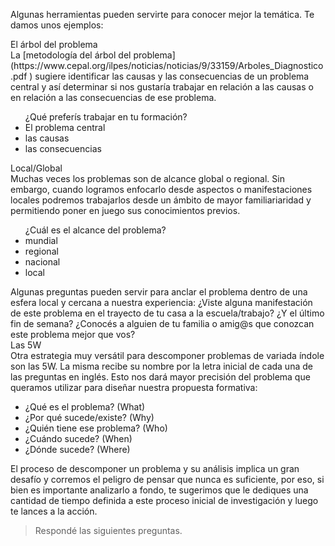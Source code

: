 Algunas herramientas pueden servirte para conocer mejor la temática. Te damos unos ejemplos:

<div>
  <div class="panel panel-default" style="width: 100%;">
    <div class="panel-heading">El árbol del problema</div>
    <div class="panel-body">
      La [metodología del árbol del problema](https://www.cepal.org/ilpes/noticias/noticias/9/33159/Arboles_Diagnostico.pdf ) sugiere identificar las causas y las consecuencias de un problema central y así determinar si nos gustaría trabajar en relación a las causas o en relación a las consecuencias de ese problema. 
      <ul>¿Qué preferís trabajar en tu formación? 
        <li>El problema central</li>
        <li>las causas</li>
        <li>las consecuencias</li>
      </ul>
    </div>
  </div>
    
  <div class="panel panel-default" style="width: 100%;">
    <div class="panel-heading">Local/Global</div>
    <div class="panel-body">
      Muchas veces los problemas son de alcance global o regional. Sin embargo, cuando logramos enfocarlo desde aspectos o manifestaciones locales podremos trabajarlos desde un ámbito de mayor familiariaridad y permitiendo poner en juego sus conocimientos previos. 
      <ul>¿Cuál es el alcance del problema? 
        <li>mundial</li>
        <li>regional</li>
        <li>nacional</li>
        <li>local</li>
      </ul>
      Algunas preguntas pueden servir para anclar el problema dentro de una esfera local y cercana a nuestra experiencia: 
      ¿Viste alguna manifestación de este problema en el trayecto de tu casa a la escuela/trabajo? ¿Y el último fin de semana?
      ¿Conocés a alguien de tu familia o amig@s que conozcan este problema mejor que vos?
    </div>
  </div>
  
  <div class="panel panel-default" style="width: 100%;">
    <div class="panel-heading">Las 5W</div>
    <div class="panel-body">
      Otra estrategia muy versátil para descomponer problemas de variada índole son las 5W. La misma recibe su nombre por la letra inicial de cada una de las preguntas en inglés. Esto nos dará mayor precisión del problema que queramos utilizar para diseñar nuestra propuesta formativa: 
      <ul> 
        <li>¿Qué es el problema? (What)</li>
        <li>¿Por qué sucede/existe? (Why)</li>
        <li>¿Quién tiene ese problema? (Who)</li>
        <li>¿Cuándo sucede? (When)</li>
        <li>¿Dónde sucede? (Where)</li>
      </ul>
    </div>
  </div>
</div>

El proceso de descomponer un problema y su análisis implica un gran desafío y corremos el peligro de pensar que nunca es suficiente, por eso, si bien es importante analizarlo a fondo, te sugerimos que le dediques una cantidad de tiempo definida a este proceso inicial de investigación y luego te lances a la acción.

> Respondé las siguientes preguntas.